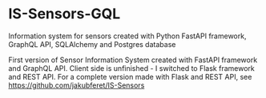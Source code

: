 # IS-Sensors-GQL
Information system for sensors created with Python FastAPI framework, GraphQL API, SQLAlchemy and Postgres database

First version of Sensor Information System created with FastAPI framework and GraphQL API.
Client side is unfinished - I switched to Flask framework and REST API.
For a complete version made with Flask and REST API, see https://github.com/jakubferet/IS-Sensors
